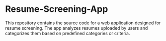 # Resume-Screening-App
This repository contains the source code for a web application designed for resume screening. The app analyzes resumes uploaded by users and categorizes them based on predefined categories or criteria.
